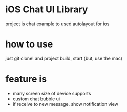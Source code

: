 # iOS Chat UI Library

project is chat example to used autolayout for ios

# how to use

just git clone! and project build, start (but, use the mac)

# feature is

- many screen size of device supports
- custom chat bubble ui
- if receive to new message. show notification view
